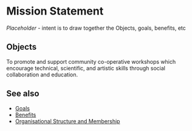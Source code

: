 # Mission Statement

*Placeholder* - intent is to draw together the Objects, goals, benefits, etc

## Objects
To promote and support community co-operative workshops which encourage technical, scientific, and artistic skills through social collaboration and education.

## See also

* [Goals](goals.md)
* [Benefits](benefits.md)
* [Organisational Structure and Membership](structure.md)
